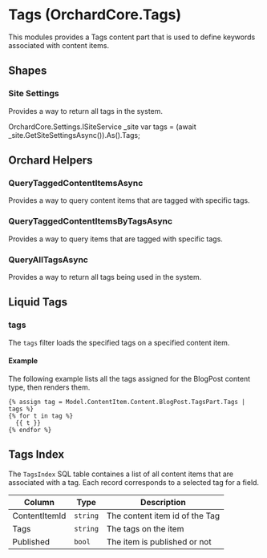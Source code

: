 # Tags (OrchardCore.Tags)

This modules provides a Tags content part that is used to define keywords associated with content items.

## Shapes

### Site Settings

Provides a way to return all tags in the system.

OrchardCore.Settings.ISiteService _site
var tags = (await _site.GetSiteSettingsAsync()).As<TagsSettings>().Tags;

## Orchard Helpers

### QueryTaggedContentItemsAsync

Provides a way to query content items that are tagged with specific tags.

### QueryTaggedContentItemsByTagsAsync

Provides a way to query items that are tagged with specific tags.

### QueryAllTagsAsync

Provides a way to return all tags being used in the system.

## Liquid Tags

### tags

The `tags` filter loads the specified tags on a specified content item.

#### Example 

The following example lists all the tags assigned for the BlogPost
content type, then renders them.

```liquid
{% assign tag = Model.ContentItem.Content.BlogPost.TagsPart.Tags | tags %}
{% for t in tag %}
  {{ t }}
{% endfor %}
```

## Tags Index

The `TagsIndex` SQL table containes a list of all content items that are associated 
with a tag. Each record corresponds to a selected tag for a field.

| Column | Type | Description |
| --------- | ---- |------------ |
| ContentItemId | `string` | The content item id of the Tag |
| Tags | `string` | The tags on the item |
| Published | `bool` | The item is published or not |

